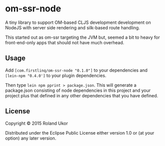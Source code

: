 # om-ssr-node

A tiny library to support OM-based CLJS development development on NodeJS with server side rendering and silk-based route handling.

This started out as om-ssr targeting the JVM but, seemed a bit to heavy for front-end-only apps that should not have much overhead.

## Usage

Add `[com.firstlinq/om-ssr-node "0.1.0"]` to your dependencies and `[lein-npm "0.4.0']` to your plugin dependencies. 

Then type `lein npm pprint > package.json`. This will generate a package.json consisting of node dependencies in this project and your project plus that defined in any other dependencies that you have defined. 



## License

Copyright © 2015 Roland Ukor

Distributed under the Eclipse Public License either version 1.0 or (at
your option) any later version.
